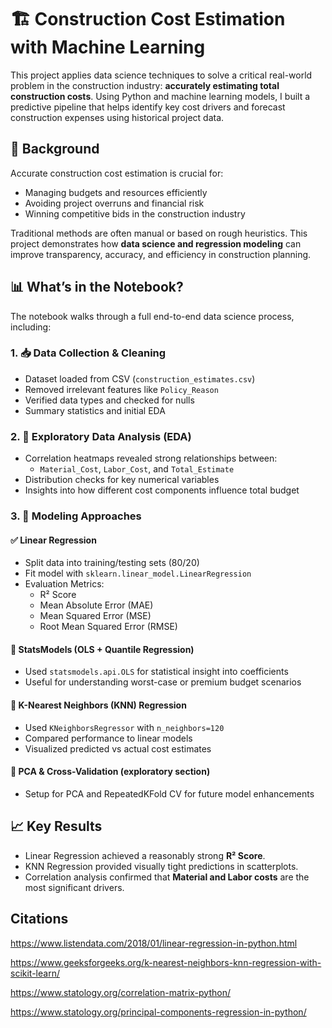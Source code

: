 # 🏗️ Construction Cost Estimation with Machine Learning

This project applies data science techniques to solve a critical real-world problem in the construction industry: **accurately estimating total construction costs**. Using Python and machine learning models, I built a predictive pipeline that helps identify key cost drivers and forecast construction expenses using historical project data.

## 🧾 Background

Accurate construction cost estimation is crucial for:
- Managing budgets and resources efficiently
- Avoiding project overruns and financial risk
- Winning competitive bids in the construction industry

Traditional methods are often manual or based on rough heuristics. This project demonstrates how **data science and regression modeling** can improve transparency, accuracy, and efficiency in construction planning.

## 📊 What’s in the Notebook?

The notebook walks through a full end-to-end data science process, including:

### 1. 📥 Data Collection & Cleaning
- Dataset loaded from CSV (`construction_estimates.csv`)
- Removed irrelevant features like `Policy_Reason`
- Verified data types and checked for nulls
- Summary statistics and initial EDA

### 2. 🔎 Exploratory Data Analysis (EDA)
- Correlation heatmaps revealed strong relationships between:
  - `Material_Cost`, `Labor_Cost`, and `Total_Estimate`
- Distribution checks for key numerical variables
- Insights into how different cost components influence total budget

### 3. 🤖 Modeling Approaches

#### ✅ Linear Regression
- Split data into training/testing sets (80/20)
- Fit model with `sklearn.linear_model.LinearRegression`
- Evaluation Metrics:
  - R² Score
  - Mean Absolute Error (MAE)
  - Mean Squared Error (MSE)
  - Root Mean Squared Error (RMSE)
  
#### 🧮 StatsModels (OLS + Quantile Regression)
- Used `statsmodels.api.OLS` for statistical insight into coefficients
- Useful for understanding worst-case or premium budget scenarios

#### 🧠 K-Nearest Neighbors (KNN) Regression
- Used `KNeighborsRegressor` with `n_neighbors=120`
- Compared performance to linear models
- Visualized predicted vs actual cost estimates

#### 🧪 PCA & Cross-Validation (exploratory section)
- Setup for PCA and RepeatedKFold CV for future model enhancements

## 📈 Key Results

- Linear Regression achieved a reasonably strong **R² Score**.
- KNN Regression provided visually tight predictions in scatterplots.
- Correlation analysis confirmed that **Material and Labor costs** are the most significant drivers.

## Citations

 https://www.listendata.com/2018/01/linear-regression-in-python.html

 https://www.geeksforgeeks.org/k-nearest-neighbors-knn-regression-with-scikit-learn/

 https://www.statology.org/correlation-matrix-python/

 https://www.statology.org/principal-components-regression-in-python/
